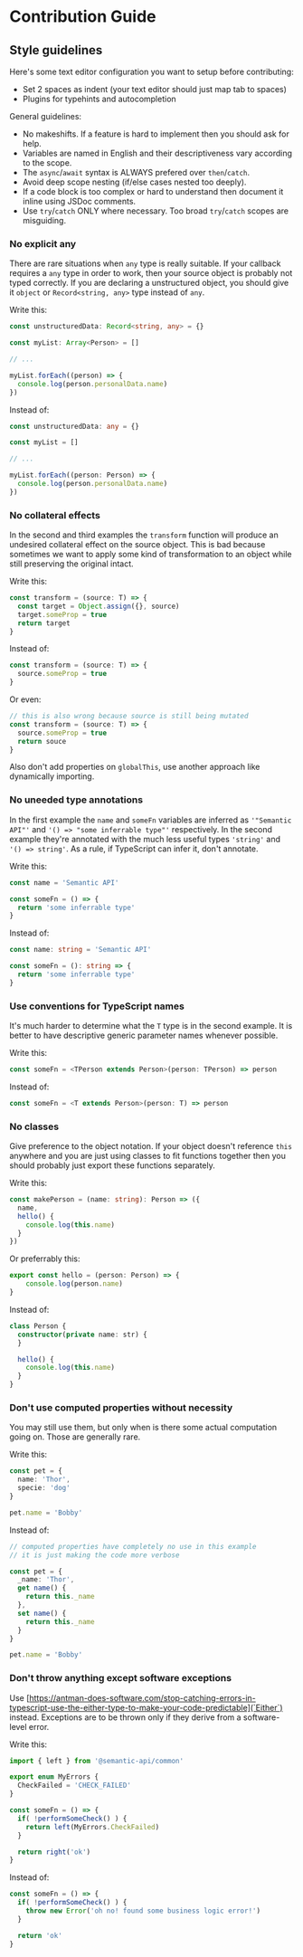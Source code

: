 # Contribution Guide

## Style guidelines

Here's some text editor configuration you want to setup before contributing:

- Set 2 spaces as indent (your text editor should just map tab to spaces)
- Plugins for typehints and autocompletion

General guidelines:

- No makeshifts. If a feature is hard to implement then you should ask for help.
- Variables are named in English and their descriptiveness vary according to the scope.
- The `async`/`await` syntax is ALWAYS prefered over `then`/`catch`.
- Avoid deep scope nesting (if/else cases nested too deeply).
- If a code block is too complex or hard to understand then document it inline using JSDoc comments.
- Use `try`/`catch` ONLY where necessary. Too broad `try`/`catch` scopes are misguiding.


### No explicit any

There are rare situations when `any` type is really suitable. If your callback requires a `any` type in order to work, then your source object is probably not typed correctly. If you are declaring a unstructured object, you should give it `object` or `Record<string, any>` type instead of `any`.

Write this:

```typescript
const unstructuredData: Record<string, any> = {}

const myList: Array<Person> = []

// ...

myList.forEach((person) => {
  console.log(person.personalData.name)
})
```

Instead of:

```typescript
const unstructuredData: any = {}

const myList = []

// ...

myList.forEach((person: Person) => {
  console.log(person.personalData.name)
})
```


### No collateral effects

In the second and third examples the `transform` function will produce an undesired collateral effect on the source object. This is bad because sometimes we want to apply some kind of transformation to an object while still preserving the original intact.

Write this:

```typescript
const transform = (source: T) => {
  const target = Object.assign({}, source)
  target.someProp = true
  return target
}
```

Instead of:

```typescript
const transform = (source: T) => {
  source.someProp = true
}
```

Or even:

```typescript
// this is also wrong because source is still being mutated
const transform = (source: T) => {
  source.someProp = true
  return souce
}
```

Also don't add properties on `globalThis`, use another approach like dynamically importing.


### No uneeded type annotations

In the first example the `name` and `someFn` variables are inferred as `'"Semantic API"'` and `'() => "some inferrable type"'` respectively. In the second example they're annotated with the much less useful types `'string'` and `'() => string'`. As a rule, if TypeScript can infer it, don't annotate.

Write this:

```typescript
const name = 'Semantic API'

const someFn = () => {
  return 'some inferrable type'
}
```

Instead of:

```typescript
const name: string = 'Semantic API'

const someFn = (): string => {
  return 'some inferrable type'
}
```


### Use conventions for TypeScript names

It's much harder to determine what the `T` type is in the second example. It is better to have descriptive generic parameter names whenever possible.

Write this:

```typescript
const someFn = <TPerson extends Person>(person: TPerson) => person
```

Instead of:

```typescript
const someFn = <T extends Person>(person: T) => person
```


### No classes

Give preference to the object notation. If your object doesn't reference `this` anywhere and you are just using classes to fit functions together then you should probably just export these functions separately.

Write this:

```typescript
const makePerson = (name: string): Person => ({
  name,
  hello() {
    console.log(this.name)
  }
})
```

Or preferrably this:

```typescript
export const hello = (person: Person) => {
    console.log(person.name)
}
```

Instead of:

```typescript
class Person {
  constructor(private name: str) {
  }

  hello() {
    console.log(this.name)
  }
}
```

### Don't use computed properties without necessity

You may still use them, but only when is there some actual computation going on.
Those are generally rare.

Write this:

```typescript
const pet = {
  name: 'Thor',
  specie: 'dog'
}

pet.name = 'Bobby'
```

Instead of:

```typescript
// computed properties have completely no use in this example
// it is just making the code more verbose

const pet = {
  _name: 'Thor',
  get name() {
    return this._name
  },
  set name() {
    return this._name
  }
}

pet.name = 'Bobby'
```


### Don't throw anything except software exceptions

Use [https://antman-does-software.com/stop-catching-errors-in-typescript-use-the-either-type-to-make-your-code-predictable](`Either`) instead. Exceptions are to be thrown only if they derive from a software-level error.

Write this:

```typescript
import { left } from '@semantic-api/common'

export enum MyErrors {
  CheckFailed = 'CHECK_FAILED'
}

const someFn = () => {
  if( !performSomeCheck() ) {
    return left(MyErrors.CheckFailed)
  }

  return right('ok')
}
```

Instead of:

```typescript
const someFn = () => {
  if( !performSomeCheck() ) {
    throw new Error('oh no! found some business logic error!')
  }

  return 'ok'
}
```
